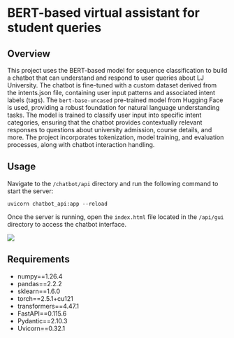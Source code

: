 #  BERT-based virtual assistant for student queries

## Overview

This project uses the BERT-based model for sequence classification to build a chatbot that can understand and respond to user queries about LJ University. The chatbot is fine-tuned with a custom dataset derived from the intents.json file, containing user input patterns and associated intent labels (tags). The `bert-base-uncased` pre-trained model from Hugging Face is used, providing a robust foundation for natural language understanding tasks. The model is trained to classify user input into specific intent categories, ensuring that the chatbot provides contextually relevant responses to questions about university admission, course details, and more. The project incorporates tokenization, model training, and evaluation processes, along with chatbot interaction handling.

## Usage

Navigate to the `/chatbot/api` directory and run the following command to start the server:

```
uvicorn chatbot_api:app --reload

```
Once the server is running, open the `index.html` file located in the `/api/gui` directory to access the chatbot interface.

![](screenshot.jpg)

## Requirements

- numpy==1.26.4
- pandas==2.2.2
- sklearn==1.6.0
- torch==2.5.1+cu121
- transformers==4.47.1
- FastAPI==0.115.6
- Pydantic==2.10.3
- Uvicorn==0.32.1


